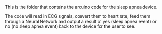 This is the folder that contains the arduino code for the sleep apnea device.

The code will read in ECG signals, convert them to heart rate, feed them through a Neural Network and output a result of yes (sleep apnea event) or no (no sleep apnea event) back to the device for the user to see.
